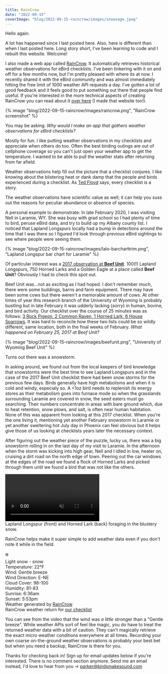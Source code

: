 ```yaml
---
title: RainCrow
date: "2022-09-15"
coverImage: "blog/2022-09-15-raincrow/images/snowsage.jpeg"
---
```

Hello again.

A lot has happened since I last posted here. Also, here is different than when I last posted here. Long story short, I've been learning to code and I rebuilt this website. Welcome!

I also made a web app called [RainCrow](https://raincrow.netlify.app/). It automatically retrieves historical weather observations for eBird checklists. I've been tinkering with it on and off for a few months now, but I'm pretty pleased with where its at now. I recently shared it with the eBird community and was almost immediately hitting the free limit of 1000 weather API requests a day. I've gotten a lot of good feedback and it feels good to put something out there that people find useful. If you're interested in the more technical aspects of creating RainCrow you can read about it [over here](https://parkerdavis.dev/projects/ebird-weather/) (I made that website too!).

{% image "blog/2022-09-15-raincrow/images/raincrow.png", "RainCrow screenshot" %}

You may be asking: *Why would I make an app that gathers weather observations for eBird checklists?*

Mostly for fun. I like putting weather observations in my checklists and appreciate when others do too. Often the best birding outings are out of cellphone coverage so you can't just open your weather app to get the temperature. I wanted to be able to pull the weather stats after returning from far afield.

Weather observations help fill out the picture that a checklist conjures. I like knowing about the blistering heat or dank damp that the people and birds experienced during a checklist. As [Ted Floyd](https://www.aba.org/how-to-know-the-birds-by-ted-floyd/) says, every checklist is a story.

The weather observations have scientific value as well; it can help you suss out the reasons for peculiar abundance or absence of species.

A personal example to demonstrate: In late February 2020, I was visiting Nell in Laramie, WY. She was busy with grad school so I had plenty of time to bird, peruse eBird data, and try to build up my Albany county list. I noticed that Lapland Longspurs locally had a bump in detections around the time that I was there so I figured I'd look through previous eBird sightings to see where people were seeing them.

{% image "blog/2022-09-15-raincrow/images/lalo-barcharttrim.png", "Lapland Longspur bar chart for Laramie" %}

Of particular interest was a [2017 observation at **Beef Unit**](https://ebird.org/checklist/S34793813). 100(!) Lapland Longspurs, 750 Horned Larks and a Golden Eagle at a place called **Beef Unit**? Obviously I had to check this spot out.

Beef Unit was...not as exciting as I had hoped. I don't remember much, there were some buildings, barns and farm equipment. There may have been some cows but there weren't a memorable amount of cows. At other times of year this research branch of the University of Wyoming is probably bustling but in late February it was udderly lacking (*sorry*) in human, bovine, and bird activity. Our checklist over the course of 25 minutes was as follows:
[3 Rock Pigeon, 2 Common Raven, 1 Horned Lark, 6 House Sparrows](https://ebird.org/checklist/S64833277). It was hard to reconcile how these two lists could be so wildly different, same location, both in the final weeks of February. *What happened on February 25, 2017 at Beef Unit?*

<div class="full-width">
{% image "blog/2022-09-15-raincrow/images/beefunit.png", "University of Wyoming Beef Unit" %}
</div>

Turns out there was a snowstorm.

In asking around, we found out from the local keepers of bird knowledge that snowstorms were the best time to see Lapland Longspurs and in the case of the 2017 Beef Unit checklist there had been snow storms for the previous few days. Birds generally have high metabolisms and when it is cold and windy, especialy so. A <1oz bird needs to replenish its energy stores as their metabolism goes into furnace mode so when the grasslands surrounding Laramie are covered in snow, the seed eaters must go searching. Their numbers concentrate in areas with bare ground which, due to heat retention, snow plows, and salt, is often near human habitation. None of this was apparent from looking at this 2017 checklist. When you're the one living it, mentioning yet another February snowstorm in Laramie or yet another sweltering hot July day in Phoenix can feel obvious but it helps give those of us looking at checklists years later the necessary context.

After figuring out the weather piece of the puzzle, lucky us, there was a big snowstorm rolling in on the last day of my visit to Laramie. In the afternoon when the storm was kicking into high gear, Nell and I idled in low, heater on, cruising a dirt road on the north edge of town. Peering out the car windows at the edges of the road we found a flock of Horned Larks and picked through them until we found a bird that was not like the others.

<!-- ![Lapland Longspurs foraging](blog/2022-09-15-raincrow/images/lalo-snow.mov) -->
<div class="video-container full-width">
    <video controls autoplay muted loop loading="lazy">
        <source src="./images/lalo-snow.mov"
                    type="video/mp4">
    </video>
    <figcaption>Lapland Longspur (front) and Horned Lark (back) foraging in the blustery snow.</figcaption>
</div>

RainCrow helps make it super simple to add weather data even if you don't note it while in the field.

<div class="quote-largetext">
❄️<br>
Light snow - snow<br>
Temperature: 22°F<br>
Wind: Gentle breeze<br>
Wind Direction: E-NE<br>
Cloud Cover: 98-100<br>
Humidity: 81-83<br>
Sunrise: 6:36am<br>
Sunset: 5:53pm<br>
Weather generated by <a href="https://raincrow.netlify.app/" target="_blank">RainCrow</a>
</div>
<figcaption>RainCrow weather return for <a href="https://ebird.org/checklist/S65342160">our checklist</a></figcaption>

You can see from the video that the wind was *a little* stronger than a "Gentle breeze". While weather APIs sort of feel like magic, you do have to treat the returned weather data with a bit of caution. They can't magically retrieve the exact micro weather conditions everywhere at all times. Recording your own coarse on-the-ground weather observations is probably your best bet but when you need a backup, RainCrow is there for you.

Thanks for checking back in! Sign up for email updates below if you're interested. There is no comment section anymore. Send me an email instead, I'd love to hear from you →
[parker@birdsmakesound.com](mailto:parker@birdsmakesound.com)
